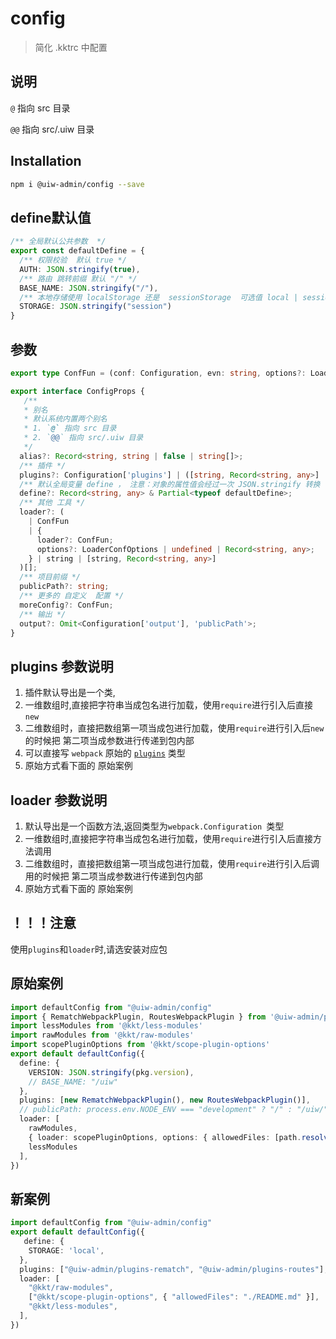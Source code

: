 config
===

> 简化 .kktrc 中配置

## 说明

`@` 指向 src 目录

`@@` 指向 src/.uiw 目录 

## Installation

```bash
npm i @uiw-admin/config --save
```

## define默认值

```ts
/** 全局默认公共参数  */
export const defaultDefine = {
  /** 权限校验  默认 true */
  AUTH: JSON.stringify(true),
  /** 路由 跳转前缀 默认 "/" */
  BASE_NAME: JSON.stringify("/"),
  /** 本地存储使用 localStorage 还是  sessionStorage  可选值 local | session */
  STORAGE: JSON.stringify("session")
}
```

## 参数

```ts
export type ConfFun = (conf: Configuration, evn: string, options?: LoaderConfOptions | undefined) => Configuration

export interface ConfigProps {
   /**
   * 别名
   * 默认系统内置两个别名
   * 1. `@` 指向 src 目录
   * 2. `@@` 指向 src/.uiw 目录
   */
  alias?: Record<string, string | false | string[]>;
  /** 插件 */
  plugins?: Configuration['plugins'] | ([string, Record<string, any>] | string)[];
  /** 默认全局变量 define ， 注意：对象的属性值会经过一次 JSON.stringify 转换   */
  define?: Record<string, any> & Partial<typeof defaultDefine>;
  /** 其他 工具 */
  loader?: (
    | ConfFun
    | {
      loader?: ConfFun;
      options?: LoaderConfOptions | undefined | Record<string, any>;
    } | string | [string, Record<string, any>]
  )[];
  /** 项目前缀 */
  publicPath?: string;
  /** 更多的 自定义  配置 */
  moreConfig?: ConfFun;
  /** 输出 */
  output?: Omit<Configuration['output'], 'publicPath'>;
}
```

## plugins 参数说明

1. 插件默认导出是一个类,
2. 一维数组时,直接把字符串当成包名进行加载，使用`require`进行引入后直接`new`
3. 二维数组时，直接把数组第一项当成包进行加载，使用`require`进行引入后`new`的时候把 第二项当成参数进行传递到包内部 
4. 可以直接写 `webpack` 原始的 [`plugins`](https://webpack.docschina.org/concepts/plugins/#usage) 类型
5. 原始方式看下面的 原始案例

## loader 参数说明

1. 默认导出是一个函数方法,返回类型为`webpack.Configuration `类型
2. 一维数组时,直接把字符串当成包名进行加载，使用`require`进行引入后直接方法调用
3. 二维数组时，直接把数组第一项当成包进行加载，使用`require`进行引入后调用的时候把 第二项当成参数进行传递到包内部 
4. 原始方式看下面的 原始案例

## ！！！注意

使用`plugins`和`loader`时,请选安装对应包

## 原始案例

```ts
import defaultConfig from "@uiw-admin/config"
import { RematchWebpackPlugin, RoutesWebpackPlugin } from '@uiw-admin/plugins'
import lessModules from '@kkt/less-modules'
import rawModules from '@kkt/raw-modules'
import scopePluginOptions from '@kkt/scope-plugin-options'
export default defaultConfig({
  define: {
    VERSION: JSON.stringify(pkg.version),
    // BASE_NAME: "/uiw"
  },
  plugins: [new RematchWebpackPlugin(), new RoutesWebpackPlugin()],
  // publicPath: process.env.NODE_ENV === "development" ? "/" : "/uiw/",
  loader: [
    rawModules,
    { loader: scopePluginOptions, options: { allowedFiles: [path.resolve(process.cwd(), 'README.md')] } },
    lessModules
  ],
})
```

## 新案例

```ts
import defaultConfig from "@uiw-admin/config"
export default defaultConfig({
   define: {
    STORAGE: 'local',
  },
  plugins: ["@uiw-admin/plugins-rematch", "@uiw-admin/plugins-routes"],
  loader: [
    "@kkt/raw-modules",
    ["@kkt/scope-plugin-options", { "allowedFiles": "./README.md" }],
    "@kkt/less-modules",
  ],
})
```